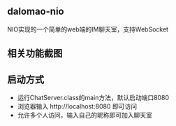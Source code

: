 ## dalomao-nio
NIO实现的一个简单的web端的IM聊天室，支持WebSocket

## 相关功能截图

## 启动方式
* 运行ChatServer.class的main方法，默认启动端口8080
* 浏览器输入 http://localhost:8080 即可访问
* 允许多个人访问，输入自己的昵称即可加入聊天室



